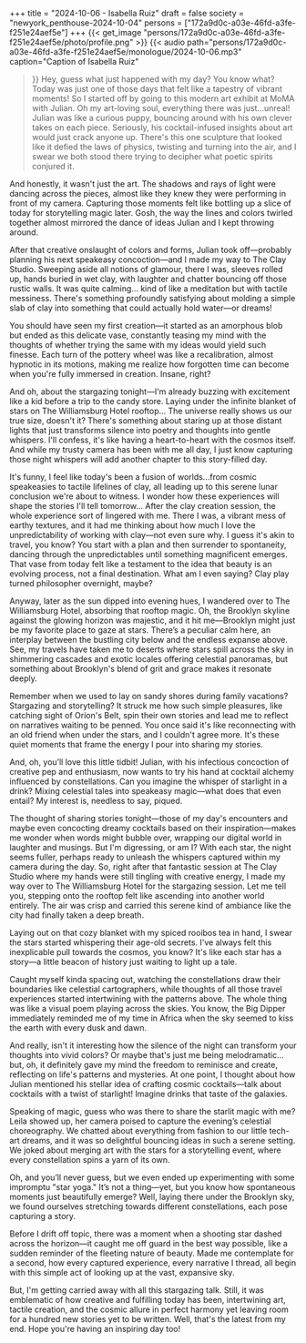 +++
title = "2024-10-06 - Isabella Ruiz"
draft = false
society = "newyork_penthouse-2024-10-04"
persons = ["172a9d0c-a03e-46fd-a3fe-f251e24aef5e"]
+++
{{< get_image "persons/172a9d0c-a03e-46fd-a3fe-f251e24aef5e/photo/profile.png" >}}
{{< audio
    path="persons/172a9d0c-a03e-46fd-a3fe-f251e24aef5e/monologue/2024-10-06.mp3" 
    caption="Caption of Isabella Ruiz"
>}}
Hey, guess what just happened with my day?
You know what? Today was just one of those days that felt like a tapestry of vibrant moments! So I started off by going to this modern art exhibit at MoMA with Julian. Oh my art-loving soul, everything there was just...unreal! Julian was like a curious puppy, bouncing around with his own clever takes on each piece. Seriously, his cocktail-infused insights about art would just crack anyone up. There's this one sculpture that looked like it defied the laws of physics, twisting and turning into the air, and I swear we both stood there trying to decipher what poetic spirits conjured it.

And honestly, it wasn't just the art. The shadows and rays of light were dancing across the pieces, almost like they knew they were performing in front of my camera. Capturing those moments felt like bottling up a slice of today for storytelling magic later. Gosh, the way the lines and colors twirled together almost mirrored the dance of ideas Julian and I kept throwing around.

After that creative onslaught of colors and forms, Julian took off—probably planning his next speakeasy concoction—and I made my way to The Clay Studio. Sweeping aside all notions of glamour, there I was, sleeves rolled up, hands buried in wet clay, with laughter and chatter bouncing off those rustic walls. It was quite calming... kind of like a meditation but with tactile messiness. There's something profoundly satisfying about molding a simple slab of clay into something that could actually hold water—or dreams!

You should have seen my first creation—it started as an amorphous blob but ended as this delicate vase, constantly teasing my mind with the thoughts of whether trying the same with my ideas would yield such finesse. Each turn of the pottery wheel was like a recalibration, almost hypnotic in its motions, making me realize how forgotten time can become when you're fully immersed in creation. Insane, right?

And oh, about the stargazing tonight—I'm already buzzing with excitement like a kid before a trip to the candy store. Laying under the infinite blanket of stars on The Williamsburg Hotel rooftop... The universe really shows us our true size, doesn't it? There's something about staring up at those distant lights that just transforms silence into poetry and thoughts into gentle whispers. I'll confess, it's like having a heart-to-heart with the cosmos itself. And while my trusty camera has been with me all day, I just know capturing those night whispers will add another chapter to this story-filled day.

It's funny, I feel like today's been a fusion of worlds...from cosmic speakeasies to tactile lifelines of clay, all leading up to this serene lunar conclusion we're about to witness. I wonder how these experiences will shape the stories I'll tell tomorrow...
 After the clay creation session, the whole experience sort of lingered with me. There I was, a vibrant mess of earthy textures, and it had me thinking about how much I love the unpredictability of working with clay—not even sure why. I guess it's akin to travel, you know? You start with a plan and then surrender to spontaneity, dancing through the unpredictables until something magnificent emerges. That vase from today felt like a testament to the idea that beauty is an evolving process, not a final destination. What am I even saying? Clay play turned philosopher overnight, maybe?

Anyway, later as the sun dipped into evening hues, I wandered over to The Williamsburg Hotel, absorbing that rooftop magic. Oh, the Brooklyn skyline against the glowing horizon was majestic, and it hit me—Brooklyn might just be my favorite place to gaze at stars. There’s a peculiar calm here, an interplay between the bustling city below and the endless expanse above. See, my travels have taken me to deserts where stars spill across the sky in shimmering cascades and exotic locales offering celestial panoramas, but something about Brooklyn's blend of grit and grace makes it resonate deeply. 

Remember when we used to lay on sandy shores during family vacations? Stargazing and storytelling? It struck me how such simple pleasures, like catching sight of Orion's Belt, spin their own stories and lead me to reflect on narratives waiting to be penned. You once said it's like reconnecting with an old friend when under the stars, and I couldn't agree more. It's these quiet moments that frame the energy I pour into sharing my stories.

And, oh, you’ll love this little tidbit! Julian, with his infectious concoction of creative pep and enthusiasm, now wants to try his hand at cocktail alchemy influenced by constellations. Can you imagine the whisper of starlight in a drink? Mixing celestial tales into speakeasy magic—what does that even entail? My interest is, needless to say, piqued.

The thought of sharing stories tonight—those of my day's encounters and maybe even concocting dreamy cocktails based on their inspiration—makes me wonder when words might bubble over, wrapping our digital world in laughter and musings. But I'm digressing, or am I? With each star, the night seems fuller, perhaps ready to unleash the whispers captured within my camera during the day.
So, right after that fantastic session at The Clay Studio where my hands were still tingling with creative energy, I made my way over to The Williamsburg Hotel for the stargazing session. Let me tell you, stepping onto the rooftop felt like ascending into another world entirely. The air was crisp and carried this serene kind of ambiance like the city had finally taken a deep breath.

Laying out on that cozy blanket with my spiced rooibos tea in hand, I swear the stars started whispering their age-old secrets. I've always felt this inexplicable pull towards the cosmos, you know? It's like each star has a story—a little beacon of history just waiting to light up a tale.

Caught myself kinda spacing out, watching the constellations draw their boundaries like celestial cartographers, while thoughts of all those travel experiences started intertwining with the patterns above. The whole thing was like a visual poem playing across the skies. You know, the Big Dipper immediately reminded me of my time in Africa when the sky seemed to kiss the earth with every dusk and dawn.

And really, isn't it interesting how the silence of the night can transform your thoughts into vivid colors? Or maybe that's just me being melodramatic... but, oh, it definitely gave my mind the freedom to reminisce and create, reflecting on life's patterns and mysteries. At one point, I thought about how Julian mentioned his stellar idea of crafting cosmic cocktails—talk about cocktails with a twist of starlight! Imagine drinks that taste of the galaxies.

Speaking of magic, guess who was there to share the starlit magic with me? Leila showed up, her camera poised to capture the evening’s celestial choreography. We chatted about everything from fashion to our little tech-art dreams, and it was so delightful bouncing ideas in such a serene setting. We joked about merging art with the stars for a storytelling event, where every constellation spins a yarn of its own. 

Oh, and you’ll never guess, but we even ended up experimenting with some impromptu "star yoga." It’s not a thing—yet, but you know how spontaneous moments just beautifully emerge? Well, laying there under the Brooklyn sky, we found ourselves stretching towards different constellations, each pose capturing a story.

Before I drift off topic, there was a moment when a shooting star dashed across the horizon—it caught me off guard in the best way possible, like a sudden reminder of the fleeting nature of beauty. Made me contemplate for a second, how every captured experience, every narrative I thread, all begin with this simple act of looking up at the vast, expansive sky.

But, I'm getting carried away with all this stargazing talk. Still, it was emblematic of how creative and fulfilling today has been, intertwining art, tactile creation, and the cosmic allure in perfect harmony yet leaving room for a hundred new stories yet to be written.
Well, that's the latest from my end. Hope you're having an inspiring day too!
